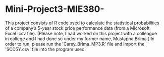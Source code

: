 # Mini-Project3-MIE380-
This project consists of R code used to calculate the statistical probabilities of a company’s 5-year stock price performance data (from a Microsoft Excel .csv file). (Please note, I had worked on this project with a colleague in college and I had done so under my former name, Mustapha Brima.)
In order to run, please run the 'Carey_Brima_MP3.R' file and import the 'SCD5Y.csv' file into the program used.

